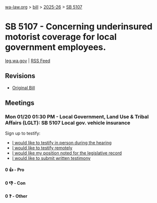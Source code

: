 [wa-law.org](/) > [bill](/bill/) > [2025-26](/bill/2025-26/) > [SB 5107](/bill/2025-26/sb/5107/)

# SB 5107 - Concerning underinsured motorist coverage for local government employees.
[leg.wa.gov](https://app.leg.wa.gov/billsummary?BillNumber=5107&Year=2025&Initiative=false) | [RSS Feed](./rss.xml)

## Revisions
* [Original Bill](1/)

## Meetings
### Mon 01/20 01:30 PM - Local Government, Land Use & Tribal Affairs (LGLT): SB 5107 Local gov. vehicle insurance
Sign up to testify:
* [I would like to testify in person during the hearing](https://app.leg.wa.gov/csi/Testifier/Add?chamber=House&mId=32447&aId=161436&caId=24802&tId=1)
* [I would like to testify remotely](https://app.leg.wa.gov/csi/Testifier/Add?chamber=House&mId=32447&aId=161436&caId=24802&tId=2)
* [I would like my position noted for the legislative record](https://app.leg.wa.gov/csi/Testifier/Add?chamber=House&mId=32447&aId=161436&caId=24802&tId=3)
* [I would like to submit written testimony](https://app.leg.wa.gov/csi/Testifier/Add?chamber=House&mId=32447&aId=161436&caId=24802&tId=4)

#### 0 👍 - Pro

#### 0 👎 - Con

#### 0 ❓ - Other
